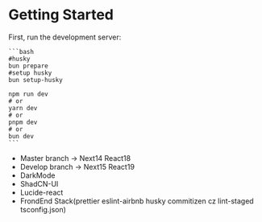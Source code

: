# Getting Started

First, run the development server:

    ```bash
    #husky
    bun prepare
    #setup husky
    bun setup-husky

    npm run dev
    # or
    yarn dev
    # or
    pnpm dev
    # or
    bun dev
    ```

- Master branch -> Next14 React18
- Develop branch -> Next15 React19
- DarkMode
- ShadCN-UI
- Lucide-react
- FrondEnd Stack(prettier eslint-airbnb husky commitizen cz lint-staged tsconfig.json)
